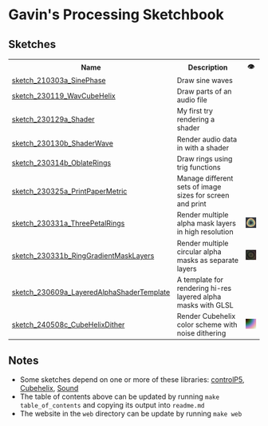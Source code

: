 # Gavin's Processing Sketchbook

## Sketches

<table>
  <tr>
    <th>Name</th>
    <th>Description</th>
    <th>👁️</th>
  </tr>
  
  <tr>
    <td><a href="sketch_210303a_SinePhase/">sketch_210303a_SinePhase</a></td>
    <td>Draw sine waves</td>
    <td><!--no image--></td>
  </tr>
  
  <tr>
    <td><a href="sketch_230119_WavCubeHelix/">sketch_230119_WavCubeHelix</a></td>
    <td>Draw parts of an audio file</td>
    <td><!--no image--></td>
  </tr>
  
  <tr>
    <td><a href="sketch_230129a_Shader/">sketch_230129a_Shader</a></td>
    <td>My first try rendering a shader</td>
    <td><!--no image--></td>
  </tr>
  
  <tr>
    <td><a href="sketch_230130b_ShaderWave/">sketch_230130b_ShaderWave</a></td>
    <td>Render audio data in with a shader</td>
    <td><!--no image--></td>
  </tr>
  
  <tr>
    <td><a href="sketch_230314b_OblateRings/">sketch_230314b_OblateRings</a></td>
    <td>Draw rings using trig functions</td>
    <td><!--no image--></td>
  </tr>
  
  <tr>
    <td><a href="sketch_230325a_PrintPaperMetric/">sketch_230325a_PrintPaperMetric</a></td>
    <td>Manage different sets of image sizes for screen and print</td>
    <td><!--no image--></td>
  </tr>
  
  <tr>
    <td><a href="sketch_230331a_ThreePetalRings/">sketch_230331a_ThreePetalRings</a></td>
    <td>Render multiple alpha mask layers in high resolution</td>
    <td><a href="sketch_230331a_ThreePetalRings/example.png"><img src="sketch_230331a_ThreePetalRings/example-small.png" /></a></td>
  </tr>
  
  <tr>
    <td><a href="sketch_230331b_RingGradientMaskLayers/">sketch_230331b_RingGradientMaskLayers</a></td>
    <td>Render multiple circular alpha masks as separate layers</td>
    <td><a href="sketch_230331b_RingGradientMaskLayers/example.png"><img src="sketch_230331b_RingGradientMaskLayers/example-small.png" /></a></td>
  </tr>
  
  <tr>
    <td><a href="sketch_230609a_LayeredAlphaShaderTemplate/">sketch_230609a_LayeredAlphaShaderTemplate</a></td>
    <td>A template for rendering hi-res layered alpha masks with GLSL</td>
    <td><!--no image--></td>
  </tr>
  
  <tr>
    <td><a href="sketch_240508c_CubeHelixDither/">sketch_240508c_CubeHelixDither</a></td>
    <td>Render Cubehelix color scheme with noise dithering</td>
    <td><a href="sketch_240508c_CubeHelixDither/example.png"><img src="sketch_240508c_CubeHelixDither/example-small.png" /></a></td>
  </tr>
  
</table>

## Notes

- Some sketches depend on one or more of these libraries: [controlP5](https://sojamo.de/libraries/controlP5/), [Cubehelix](https://github.com/grough/processing-cubehelix), [Sound](https://processing.org/reference/libraries/sound/)
- The table of contents above can be updated by running `make table_of_contents` and copying its output into `readme.md`
- The website in the `web` directory can be update by running `make web`

<!-- Every sketch on the main branch should be in working order. If you change a sketch, and it works, commit it. If you change a sketch, and it's broken, don't commit it. This way, you can always revert to a working state by picking a commit on the main branch. -->
